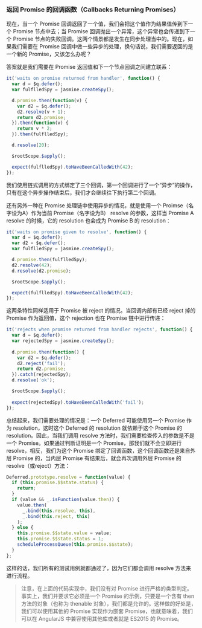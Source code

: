 ### 返回 Promise 的回调函数（Callbacks Returning Promises）

现在，当一个 Promise 回调返回了一个值，我们会把这个值作为结果值传到下一个 Promise 节点中去；当 Promise 回调抛出一个异常，这个异常也会传递到下一个 Promise 节点的失败回调。这两个情景都是发生在同步处理当中的。现在，如果我们需要在 Promise 回调中做一些异步的处理，换句话说，我们需要返回的是一个新的 Promise，又该怎么办呢？

答案就是我们需要在 Promise 返回值和下一个节点回调之间建立联系：

```js
it('waits on promise returned from handler', function() {
  var d = $q.defer();
  var fulflledSpy = jasmine.createSpy();

  d.promise.then(function(v) {
    var d2 = $q.defer();
    d2.resolve(v + 1);
    return d2.promise;
  }).then(function(v) {
    return v * 2;
  }).then(fulflledSpy);

  d.resolve(20);

  $rootScope.$apply();

  expect(fulflledSpy).toHaveBeenCalledWith(42);
});
```

我们使用链式调用的方式绑定了三个回调，第一个回调进行了一个“异步”的操作，只有在这个异步操作结束后，我们才会继续往下执行第二个回调。

还有另外一种在 Promise 处理链中使用异步的情况，就是使用一个 Proimse（名字设为A）作为当前 Promise（名字设为B） resolve 的参数，这样当 Promise A resolve 的时候，它的 resolution 也会成为 Promise B 的 resolution：

```js
it('waits on promise given to resolve', function() {
  var d = $q.defer();
  var d2 = $q.defer();
  var fulflledSpy = jasmine.createSpy();

  d.promise.then(fulflledSpy);
  d2.resolve(42);
  d.resolve(d2.promise);

  $rootScope.$apply();

  expect(fulflledSpy).toHaveBeenCalledWith(42);
});
```

这两条特性同样适用于 Promise 被 reject 的情况。当回调内部有已经 reject 掉的 Promise 作为返回值，这个 rejection 也在 Promise 链中进行传递：

```js
it('rejects when promise returned from handler rejects', function() {
  var d = $q.defer();
  var rejectedSpy = jasmine.createSpy();
  
  d.promise.then(function() {
    var d2 = $q.defer();
    d2.reject('fail');
    return d2.promise;
  }).catch(rejectedSpy);
  d.resolve('ok');

  $rootScope.$apply();
  
  expect(rejectedSpy).toHaveBeenCalledWith('fail');
});
```

总结起来，我们需要处理的情况是：一个 Deferred 可能使用另一个 Promise 作为 resolution，这时这个 Deferred 的 resolution 就依赖于这个 Promise 的 resolution。因此，当我们调用 resolve 方法时，我们需要检查传入的参数是不是一个 Promise。如果通过判断证明是一个 Promise，那我们就不会立即进行 resolve，相反，我们为这个 Promise 绑定了回调函数，这个回调函数还是来自外层 Promise 的，当内层 Promise 有结果后，就会再次调用外层 Promise 的 resolve（或reject）方法：

```js
Deferred.prototype.resolve = function(value) {
  if (this.promise.$$state.status) {
    return;
  }
  if (value && _.isFunction(value.then)) {
    value.then(
      _.bind(this.resolve, this),
      _.bind(this.reject, this)
    );
  } else {
    this.promise.$$state.value = value;
    this.promise.$$state.status = 1;
    scheduleProcessQueue(this.promise.$$state);
  }    
};
```

这样的话，我们所有的测试用例就都通过了，因为它们都会调用 resolve 方法来进行流程。

> 注意，在上面的代码实现中，我们没有对 Promise 进行严格的类型判定。事实上，我们并要求它必须是一个 Promise 的示例，只要是一个含有 then 方法的对象（也称为 thenable 对象），我们都是允许的。这样做的好处是，我们可以使用其他的 Promise 实现作为嵌套 Promise，也就意味着，我们可以在 AngularJS 中兼容使用其他库或者就是 ES2015 的 Promise。



